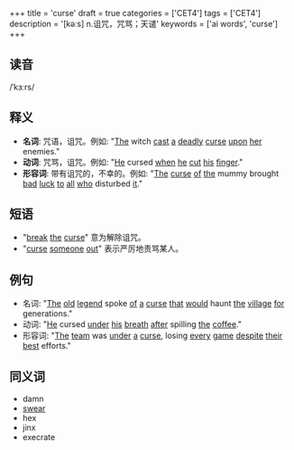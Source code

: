 +++
title = 'curse'
draft = true
categories = ['CET4']
tags = ['CET4']
description = '[kəːs] n.诅咒，咒骂；天谴'
keywords = ['ai words', 'curse']
+++

## 读音
/ˈkɜːrs/

## 释义
- **名词**: 咒语，诅咒。例如: "[The](/post/the/) witch [cast](/post/cast/) [a](/post/a/) [deadly](/post/deadly/) [curse](/post/curse/) [upon](/post/upon/) [her](/post/her/) enemies."
- **动词**: 咒骂，诅咒。例如: "[He](/post/he/) cursed [when](/post/when/) [he](/post/he/) [cut](/post/cut/) [his](/post/his/) [finger](/post/finger/)."
- **形容词**: 带有诅咒的，不幸的。例如: "[The](/post/the/) [curse](/post/curse/) [of](/post/of/) [the](/post/the/) mummy brought [bad](/post/bad/) [luck](/post/luck/) [to](/post/to/) [all](/post/all/) [who](/post/who/) disturbed [it](/post/it/)."

## 短语
- "[break](/post/break/) [the](/post/the/) [curse](/post/curse/)" 意为解除诅咒。
- "[curse](/post/curse/) [someone](/post/someone/) [out](/post/out/)" 表示严厉地责骂某人。

## 例句
- 名词: "[The](/post/the/) [old](/post/old/) [legend](/post/legend/) spoke [of](/post/of/) [a](/post/a/) [curse](/post/curse/) [that](/post/that/) [would](/post/would/) haunt [the](/post/the/) [village](/post/village/) [for](/post/for/) generations."
- 动词: "[He](/post/he/) cursed [under](/post/under/) [his](/post/his/) [breath](/post/breath/) [after](/post/after/) spilling [the](/post/the/) [coffee](/post/coffee/)."
- 形容词: "[The](/post/the/) [team](/post/team/) was [under](/post/under/) [a](/post/a/) [curse](/post/curse/), losing [every](/post/every/) [game](/post/game/) [despite](/post/despite/) [their](/post/their/) [best](/post/best/) efforts."

## 同义词
- damn
- [swear](/post/swear/)
- hex
- jinx
- execrate
